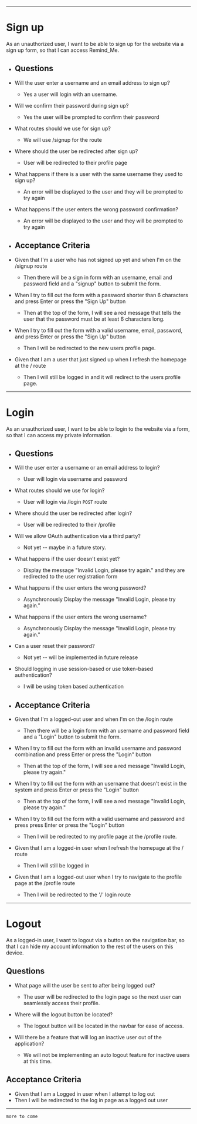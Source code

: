 ----------
# Sign up
 As an unauthorized user, I want to be able to sign up for the website via a sign up form, so that I can access Remind_Me.

 * ## Questions
* Will the user enter a username and an email address to sign up?
  - Yes a user will login with an username.

* Will we confirm their password during sign up?
  - Yes the user will be prompted to confirm their password

* What routes should we use for sign up?
  - We will use /signup for the route

* Where should the user be redirected after sign up?
  - User will be redirected to their profile page

* What happens if there is a user with the same username they used to sign up?
  - An error will be displayed to the user and they will be prompted to try again

* What happens if the user enters the wrong password confirmation?
  - An error will be displayed to the user and they will be prompted to try again


* ## Acceptance Criteria

* Given that I'm a user who has not signed up yet and when I'm on the /signup route
  - Then there will be a sign in form with an username, email and password field and a "signup" button to submit the form.

* When I try to fill out the form with a password shorter than 6 characters and press Enter or press the "Sign Up" button
  - Then at the top of the form, I will see a red message that tells the user that the password must be at least 6 characters long.


* When I try to fill out the form with a valid username, email, password, and press Enter or press the "Sign Up" button
  - Then I will be redirected to the new users profile page.

* Given that I am a user that just signed up when I refresh the homepage at the / route
  - Then I will still be logged in and it will redirect to the users profile page.

--------
# Login
 As an unauthorized user, I want to be able to login to the website via a form, so that I can access my private information.
 * ## Questions

* Will the user enter a username or an email address to login?
  - User will login via username and password


* What routes should we use for login?
  - User will login via /login `POST` route

* Where should the user be redirected after login?
  - User will be redirected to their /profile

* Will we allow OAuth authentication via a third party?
  - Not yet -- maybe in a future story.

* What happens if the user doesn't exist yet?
   - Display the message "Invalid Login, please try again." and they are redirected to the user registration form

* What happens if the user enters the wrong password?
   - Asynchronously Display the message "Invalid Login, please try again."

* What happens if the user enters the wrong username?
   - Asynchronously Display the message "Invalid Login, please try again."

* Can a user reset their password?
   - Not yet -- will be implemented in future release

* Should logging in use session-based or use token-based authentication?
   - I will be using token based authentication


 * ## Acceptance Criteria

* Given that I'm a logged-out user and when I'm on the /login route
   - Then there will be a login form with an username and password field and a "Login" button to submit the form.

* When I try to fill out the form with an invalid username and password combination and press Enter or press the "Login" button
   - Then at the top of the form, I will see a red message "Invalid Login, please try again."

* When I try to fill out the form with an username that doesn't exist in the system and press Enter or press the "Login" button
  - Then at the top of the form, I will see a red message "Invalid Login, please try again."

* When I try to fill out the form with a valid username and password and press press Enter or press the "Login" button
  - Then I will be redirected to my profile page at the /profile route.

* Given that I am a logged-in user when I refresh the homepage at the / route
  - Then I will still be logged in

* Given that I am a logged-out user when I try to navigate to the profile page at the /profile route
  - Then I will be redirected to the '/' login route

-----------
# Logout
As a logged-in user, I want to logout via a button on the navigation bar, so that I can hide my account information to the rest of the users on this device.

   ## Questions
 * What page will the user be sent to after being logged out?
   - The user will be redirected to the login page so the next user can seamlessly access their profile.

 * Where will the logout button be located?
   - The logout button will be located in the navbar for ease of access.

 * Will there be a feature that will log an inactive user out of the application?
   - We will not be implementing an auto logout feature for inactive users at this time.


 ## Acceptance Criteria
 * Given that I am a Logged in user when I attempt to log out
 * Then I will be redirected to the log in page as a logged out user

------------

`more to come`
